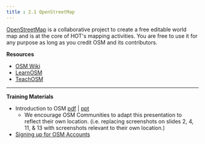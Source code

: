 ```yaml
---
title : 2.1 OpenStreetMap
---
```

[OpenStreetMap](https://www.openstreetmap.org/) is a collaborative project to create a free editable world map and is at the core of HOT's mapping activities. You are free to use it for any purpose as long as you credit OSM and its contributors.

**Resources**

* [OSM Wiki](https://wiki.openstreetmap.org/wiki/Main_Page)
* [LearnOSM](https://learnosm.org/en/)
* [TeachOSM](http://teachosm.org/en/)

***

**Training Materials**

* Introduction to OSM [pdf](https://drive.google.com/open?id=1xXFocfILjIQTSH3CMBTpuliSZc8TpOZa) | [ppt](https://drive.google.com/open?id=1tWIddIRvb0dY5-J3iYabJ54MyNYokWt7) 
  * We encourage OSM Communities to adapt this presentation to reflect their own location. (i.e. replacing screenshots on slides 2, 4, 11, & 13 with screenshots relevant to their own location.)
* [Signing up for OSM Accounts](1.2-Opening-OSM-accounts)